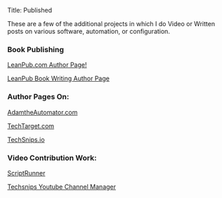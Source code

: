 Title: Published

These are a few of the additional projects in which I do Video or Written posts on various software, automation, or configuration.

### Book Publishing
<a href="https://leanpub.com/u/davepinkawa" target="_blank">LeanPub.com Author Page!</a>


[LeanPub Book Writing Author Page](https://leanpub.com/u/davepinkawa "LeanPub.com")

### Author Pages On:
[AdamtheAutomator.com](https://adamtheautomator.com/author/david-pinkawa/ "Adam the Automator")

[TechTarget.com](https://www.techtarget.com/contributor/Dave-Pinkawa "TechTarget")

[TechSnips.io](https://techsnips.io/contributors/david-pinkawa/ "TechSnips")

### Video Contribution Work:
[ScriptRunner](https://www.youtube.com/watch?v=J_e-W4HbZYA&list=PLdBRPSN62VAS3yMestt7nnArhNg6egoYM "ScriptRunner")

[Techsnips Youtube Channel Manager](https://www.youtube.com/channel/UCFgZ8AxNf1Bd1C6V5-Vx7kA "TechSnips Youtube Channel")

